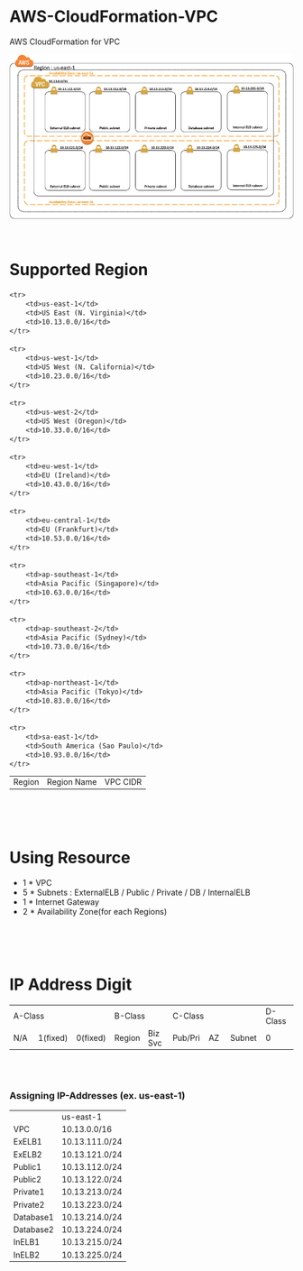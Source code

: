 # AWS-CloudFormation-VPC
AWS CloudFormation for VPC


![VPC Architecture](VPCArchitecture.jpg)

<br>

# Supported Region

<table>
    <tr>
        <td>Region</td>
        <td>Region Name</td>
        <td>VPC CIDR</td>
    </tr>

    <tr>
        <td>us-east-1</td>
        <td>US East (N. Virginia)</td>
        <td>10.13.0.0/16</td>
    </tr>
    
    <tr>
        <td>us-west-1</td>
        <td>US West (N. California)</td>
        <td>10.23.0.0/16</td>
    </tr>
    
    <tr>
        <td>us-west-2</td>
        <td>US West (Oregon)</td>
        <td>10.33.0.0/16</td>
    </tr>
    
    <tr>
        <td>eu-west-1</td>
        <td>EU (Ireland)</td>
        <td>10.43.0.0/16</td>
    </tr>
    
    <tr>
        <td>eu-central-1</td>
        <td>EU (Frankfurt)</td>
        <td>10.53.0.0/16</td>
    </tr>
    
    <tr>
        <td>ap-southeast-1</td>
        <td>Asia Pacific (Singapore)</td>
        <td>10.63.0.0/16</td>
    </tr>
    
    <tr>
        <td>ap-southeast-2</td>
        <td>Asia Pacific (Sydney)</td>
        <td>10.73.0.0/16</td>
    </tr>
    
    <tr>
        <td>ap-northeast-1</td>
        <td>Asia Pacific (Tokyo)</td>
        <td>10.83.0.0/16</td>
    </tr>
    
    <tr>
        <td>sa-east-1</td>
        <td>South America (Sao Paulo)</td>
        <td>10.93.0.0/16</td>
    </tr>
</table>
<br>
<br>
<br>



# Using Resource
+ 1 * VPC
+ 5 * Subnets : ExternalELB / Public / Private / DB / InternalELB
+ 1 * Internet Gateway
+ 2 * Availability Zone(for each Regions)

<br>
<br>
<br>


# IP Address Digit

<table>
	<tr>
		<td colspan=3 width=180>A-Class</td>
		<td colspan=3 width=180>B-Class</td>
		<td colspan=3 width=180>C-Class</td>
		<td width=80>D-Class</td>
	</tr>
	<tr>
		<td width=60>N/A</td>
		<td width=60>1(fixed)</td>
		<td width=60>0(fixed)</td>
		<td colspan=2 width=120>Region</td>
		<td width=60>Biz Svc</td>
		<td width=60>Pub/Pri</td>
		<td width=60>AZ</td>
		<td width=60>Subnet</td>
		<td width=60>0</td>
	<tr>
	
</table>	
	
<br><br>
### Assigning IP-Addresses (ex. us-east-1)

<table>
    <tr>
        <td> </td> 
        <td>us-east-1</td>
    </tr>
    <tr>
        <td>VPC</td>
        <td>10.13.0.0/16</td>
    </tr>
    <tr>
        <td>ExELB1</td>
        <td>10.13.111.0/24</td>
    </tr>
    <tr>
        <td>ExELB2</td>
	<td>10.13.121.0/24</td>
    </tr>
    <tr>
        <td>Public1</td>
	<td>10.13.112.0/24</td>
    </tr>
    <tr>
        <td>Public2</td>
	<td>10.13.122.0/24</td>
    </tr>
    <tr>
        <td>Private1</td>
	<td>10.13.213.0/24</td>
    </tr>
    <tr>
        <td>Private2</td>
	<td>10.13.223.0/24</td>
    </tr>
    <tr>
        <td>Database1</td>
	<td>10.13.214.0/24</td>
    </tr>
    <tr>
        <td>Database2</td>
	<td>10.13.224.0/24</td>
    </tr>
    <tr>
        <td>InELB1</td>
	<td>10.13.215.0/24</td>
    </tr>
    <tr>
        <td>InELB2</td>
	<td>10.13.225.0/24</td>
    </tr>

</table>
